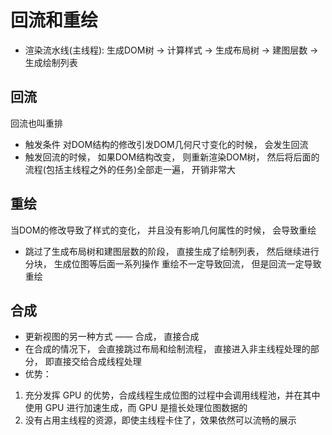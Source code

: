 # 回流和重绘
- 渲染流水线(主线程): 生成DOM树 -> 计算样式 -> 生成布局树 -> 建图层数 -> 生成绘制列表
## 回流
回流也叫重排
- 触发条件
对DOM结构的修改引发DOM几何尺寸变化的时候， 会发生回流
- 触发回流的时候， 如果DOM结构改变， 则重新渲染DOM树， 然后将后面的流程(包括主线程之外的任务)全部走一遍， 开销非常大
## 重绘
当DOM的修改导致了样式的变化， 并且没有影响几何属性的时候， 会导致重绘
- 跳过了生成布局树和建图层数的阶段， 直接生成了绘制列表， 然后继续进行分块， 生成位图等后面一系列操作
重绘不一定导致回流， 但是回流一定导致重绘
## 合成
- 更新视图的另一种方式 —— 合成， 直接合成
- 在合成的情况下， 会直接跳过布局和绘制流程， 直接进入非主线程处理的部分， 即直接交给合成线程处理
- 优势：
1. 充分发挥 GPU 的优势，合成线程生成位图的过程中会调用线程池，并在其中使用 GPU 进行加速生成，而 GPU 是擅长处理位图数据的
2. 没有占用主线程的资源，即使主线程卡住了，效果依然可以流畅的展示